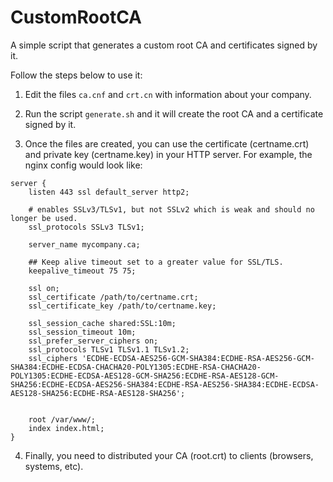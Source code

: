 # CustomRootCA
A simple script that generates a custom root CA and certificates signed by it.

Follow the steps below to use it:

1. Edit the files `ca.cnf` and `crt.cn` with information about your company.

2. Run the script `generate.sh` and it will create the root CA and a certificate signed by it. 

3. Once the files are created, you can use the certificate (certname.crt) and private key (certname.key) in your HTTP server. For example, the nginx config would look like:

```
server {
    listen 443 ssl default_server http2;

    # enables SSLv3/TLSv1, but not SSLv2 which is weak and should no longer be used.
    ssl_protocols SSLv3 TLSv1;

    server_name mycompany.ca;

    ## Keep alive timeout set to a greater value for SSL/TLS.
    keepalive_timeout 75 75;

    ssl on;
    ssl_certificate /path/to/certname.crt;
    ssl_certificate_key /path/to/certname.key;

    ssl_session_cache shared:SSL:10m;
    ssl_session_timeout 10m;
    ssl_prefer_server_ciphers on;
    ssl_protocols TLSv1 TLSv1.1 TLSv1.2;
    ssl_ciphers 'ECDHE-ECDSA-AES256-GCM-SHA384:ECDHE-RSA-AES256-GCM-SHA384:ECDHE-ECDSA-CHACHA20-POLY1305:ECDHE-RSA-CHACHA20-POLY1305:ECDHE-ECDSA-AES128-GCM-SHA256:ECDHE-RSA-AES128-GCM-SHA256:ECDHE-ECDSA-AES256-SHA384:ECDHE-RSA-AES256-SHA384:ECDHE-ECDSA-AES128-SHA256:ECDHE-RSA-AES128-SHA256';


    root /var/www/;
    index index.html;
}

```

4. Finally, you need to distributed your CA (root.crt) to clients (browsers, systems, etc).


